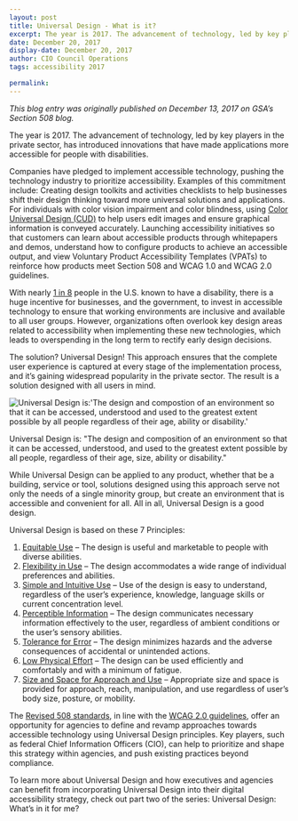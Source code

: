 ```yaml
---
layout: post
title: Universal Design - What is it?
excerpt: The year is 2017. The advancement of technology, led by key players in the private sector, has introduced innovations that have made applications more accessible for people with disabilities. Companies have pledged to implement accessible technology, pushing the technology industry to prioritize accessibility.
date: December 20, 2017
display-date: December 20, 2017
author: CIO Council Operations
tags: accessibility 2017

permalink:
---
```

_This blog entry was originally published on December 13, 2017 on GSA’s Section 508 blog._

The year is 2017. The advancement of technology, led by key players in the private sector, has introduced innovations that have made applications more accessible for people with disabilities.

Companies have pledged to implement accessible technology, pushing the technology industry to prioritize accessibility. Examples of this commitment include:
Creating design toolkits and activities checklists to help businesses shift their design thinking toward more universal solutions and applications.
For individuals with color vision impairment and color blindness, using [Color Universal Design (CUD)](https://assets.cio.gov/assets/files/resources/Handbook-CIO.pdf) to help users edit images and ensure graphical information is conveyed accurately.
Launching accessibility initiatives so that customers can learn about accessible products through whitepapers and demos, understand how to configure products to achieve an accessible output, and view Voluntary Product Accessibility Templates (VPATs) to reinforce how products meet Section 508 and WCAG 1.0 and WCAG 2.0 guidelines.

With nearly [1 in 8](https://disabilitycompendium.org/sites/default/files/user-uploads/2016_AnnualReport.pdf) people in the U.S. known to have a disability, there is a huge incentive for businesses, and the government, to invest in accessible technology to ensure that working environments are inclusive and available to all user groups. However, organizations often overlook key design areas related to accessibility when implementing these new technologies, which leads to overspending in the long term to rectify early design decisions.

The solution? Universal Design! This approach ensures that the complete user experience is captured at every stage of the implementation process, and it’s gaining widespread popularity in the private sector. The result is a solution designed with all users in mind.

![Universal Design is:'The design and compostion of an environment so that it can be accessed, understood and used to the greatest extent possible by all people regardless of their age, ability or disability.'](https://assets.cio.gov/assets/files/resources/UniversalDesign_Updated.png)

Universal Design is: "The design and composition of an environment so that it can be accessed, understood, and used to the greatest extent possible by all people, regardless of their age, size, ability or disability."

While Universal Design can be applied to any product, whether that be a building, service or tool, solutions designed using this approach serve not only the needs of a single minority group, but create an environment that is accessible and convenient for all. All in all, Universal Design is a good design.

Universal Design is based on these 7 Principles:

1. [Equitable Use](https://universaldesign.ie/what-is-universal-design/the-7-principles/the-7-principles.html#p1) – The design is useful and marketable to people with diverse abilities.
2. [Flexibility in Use](https://universaldesign.ie/what-is-universal-design/the-7-principles/the-7-principles.html#p2) – The design accommodates a wide range of individual preferences and abilities.
3. [Simple and Intuitive Use](https://universaldesign.ie/what-is-universal-design/the-7-principles/the-7-principles.html#p3) – Use of the design is easy to understand, regardless of the user’s experience, knowledge, language skills or current concentration level.
4. [Perceptible Information](https://universaldesign.ie/what-is-universal-design/the-7-principles/the-7-principles.html#p4) – The design communicates necessary information effectively to the user, regardless of ambient conditions or the user’s sensory abilities.
5. [Tolerance for Error](https://universaldesign.ie/what-is-universal-design/the-7-principles/the-7-principles.html#p5) – The design minimizes hazards and the adverse consequences of accidental or unintended actions.
6. [Low Physical Effort](https://universaldesign.ie/what-is-universal-design/the-7-principles/the-7-principles.html#p6) – The design can be used efficiently and comfortably and with a minimum of fatigue.
7. [Size and Space for Approach and Use](https://universaldesign.ie/what-is-universal-design/the-7-principles/the-7-principles.html#p7) – Appropriate size and space is provided for approach, reach, manipulation, and use regardless of user’s body size, posture, or mobility.

The [Revised 508 standards](https://www.access-board.gov/ict/), in line with the [WCAG 2.0 guidelines](https://www.w3.org/WAI/intro/wcag), offer an opportunity for agencies to define and revamp approaches towards accessible technology using Universal Design principles. Key players, such as federal Chief Information Officers (CIO), can help to prioritize and shape this strategy within agencies, and push existing practices beyond compliance.

To learn more about Universal Design and how executives and agencies can benefit from incorporating Universal Design into their digital accessibility strategy, check out part two of the series: Universal Design: What’s in it for me?

